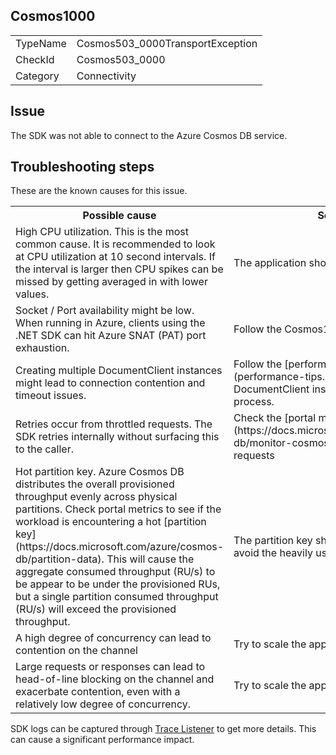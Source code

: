 ## Cosmos1000

<table>
<tr>
  <td>TypeName</td>
  <td>Cosmos503_0000TransportException</td>
</tr>
<tr>
  <td>CheckId</td>
  <td>Cosmos503_0000</td>
</tr>
<tr>
  <td>Category</td>
  <td>Connectivity</td>
</tr>
</table>

## Issue

The SDK was not able to connect to the Azure Cosmos DB service.

## Troubleshooting steps

These are the known causes for this issue.

<table>
<tr>
  <th>Possible cause</th>
  <th>Solution</th>
</tr>
<tr>
  <td>High CPU utilization. This is the most common cause. It is recommended to look at CPU utilization at 10 second intervals. If the interval is larger then CPU spikes can be missed by getting averaged in with lower values.</td>
  <td>The application should be scaled up/out.</td>
</tr>
<tr>
  <td>Socket / Port availability might be low. When running in Azure, clients using the .NET SDK can hit Azure SNAT (PAT) port exhaustion.</td>
  <td>Follow the Cosmos1001 guide.</td>
</tr>
<tr>
  <td>Creating multiple DocumentClient instances might lead to connection contention and timeout issues.</td>
  <td>Follow the [performance tips](performance-tips.md), and use a single DocumentClient instance across an entire process.</td>
</tr>
<tr>
  <td>Retries occur from throttled requests. The SDK retries internally without surfacing this to the caller. </td>
  <td>Check the [portal metrics](https://docs.microsoft.com/azure/cosmos-db/monitor-cosmos-db) for 429 throttled requests</td>
</tr>
<tr>
  <td>Hot partition key. Azure Cosmos DB distributes the overall provisioned throughput evenly across physical partitions. Check portal metrics to see if the workload is encountering a hot [partition key](https://docs.microsoft.com/azure/cosmos-db/partition-data). This will cause the aggregate consumed throughput (RU/s) to be appear to be under the provisioned RUs, but a single partition consumed throughput (RU/s) will exceed the provisioned throughput.</td>
  <td>The partition key should be changed to avoid the heavily used value.</td>
</tr>
<tr>
  <td>A high degree of concurrency can lead to contention on the channel</td>
  <td>Try to scale the application up/out.</td>
</tr>
<tr>
  <td>Large requests or responses can lead to head-of-line blocking on the channel and exacerbate contention, even with a relatively low degree of concurrency.</td>
  <td>Try to scale the application up/out.</td>
</tr>
</table>

SDK logs can be captured through [Trace Listener](https://github.com/Azure/azure-cosmosdb-dotnet/blob/master/docs/documentdb-sdk_capture_etl.md) to get more details. This can cause a significant performance impact.
